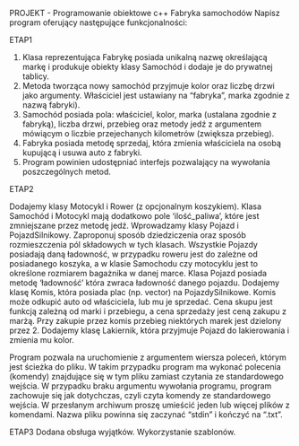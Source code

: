 PROJEKT - Programowanie obiektowe c++
Fabryka samochodów
Napisz program oferujący następujące funkcjonalności:

ETAP1
1. Klasa reprezentująca Fabrykę posiada unikalną nazwę określającą markę i produkuje
obiekty klasy Samochód i dodaje je do prywatnej tablicy.
2. Metoda tworząca nowy samochód przyjmuje kolor oraz liczbę drzwi jako argumenty.
Właściciel jest ustawiany na “fabryka”, marka zgodnie z nazwą fabryki).
3. Samochód posiada pola: właściciel, kolor, marka (ustalana zgodnie z fabryką), liczba
drzwi, przebieg oraz metody jedź z argumentem mówiącym o liczbie przejechanych
kilometrów (zwiększa przebieg).
4. Fabryka posiada metodę sprzedaj, która zmienia właściciela na osobą kupującą i usuwa
auto z fabryki.
5. Program powinien udostępniać interfejs pozwalający na wywołania poszczególnych
metod.

ETAP2

Dodajemy klasy Motocykl i Rower (z opcjonalnym koszykiem). Klasa Samochód i Motocykl mają
dodatkowo pole ‘ilość_paliwa’, które jest zmniejszane przez metodę jedź. Wprowadzamy klasy
Pojazd i PojazdSilnikowy. Zaproponuj sposób dziedziczenia oraz sposób rozmieszczenia pól
składowych w tych klasach. Wszystkie Pojazdy posiadają daną ładowność, w przypadku roweru
jest do zależne od posiadanego koszyka, a w klasie Samochodu czy motocyklu jest to
określone rozmiarem bagażnika w danej marce. Klasa Pojazd posiada metodę ‘ładowność’
która zwraca ładowność danego pojazdu.
Dodajemy klasę Komis, która posiada plac (np. vector) na PojazdySilnikowe. Komis może
odkupić auto od właściciela, lub mu je sprzedać. Cena skupu jest funkcją zależną od marki i
przebiegu, a cena sprzedaży jest ceną zakupu z marżą. Przy zakupie przez komis przebieg
niektórych marek jest dzielony przez 2.
Dodajemy klasę Lakiernik, która przyjmuje Pojazd do lakierowania i zmienia mu kolor.

Program pozwala na uruchomienie z argumentem wiersza poleceń, którym jest ścieżka
do pliku. W takim przypadku program ma wykonać polecenia (komendy) znajdujące się w tym
pliku zamiast czytania ze standardowego wejścia. W przypadku braku argumentu wywołania
programu, program zachowuje się jak dotychczas, czyli czyta komendy ze standardowego
wejścia. W przesłanym archiwum proszę umieścić jeden lub więcej plików z komendami. Nazwa
pliku powinna się zaczynać “stdin” i kończyć na “.txt”.


ETAP3
Dodana obsługa wyjątków. Wykorzystanie szablonów.
